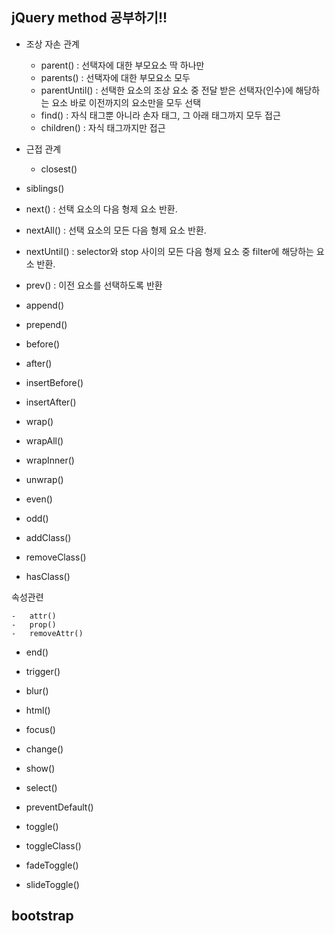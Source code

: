 ## jQuery method 공부하기!!

-   조상 자손 관계

    -   parent() : 선택자에 대한 부모요소 딱 하나만
    -   parents() : 선택자에 대한 부모요소 모두
    -   parentUntil() : 선택한 요소의 조상 요소 중 전달 받은 선택자(인수)에 해당하는 요소 바로 이전까지의 요소만을 모두 선택
    -   find() : 자식 태그뿐 아니라 손자 태그, 그 아래 태그까지 모두 접근
    -   children() : 자식 태그까지만 접근

-   근접 관계

    -   closest()

-   siblings()

-   next() : 선택 요소의 다음 형제 요소 반환.
-   nextAll() : 선택 요소의 모든 다음 형제 요소 반환.
-   nextUntil() : selector와 stop 사이의 모든 다음 형제 요소 중 filter에 해당하는 요소 반환.
-   prev() : 이전 요소를 선택하도록 반환

-   append()
-   prepend()
-   before()
-   after()
-   insertBefore()
-   insertAfter()
-   wrap()
-   wrapAll()
-   wrapInner()
-   unwrap()

-   even()
-   odd()
-   addClass()
-   removeClass()
-   hasClass()

속성관련

    -   attr()
    -   prop()
    -   removeAttr()

-   end()
-   trigger()

-   blur()
-   html()
-   focus()
-   change()
-   show()
-   select()

-   preventDefault()

-   toggle()
-   toggleClass()
-   fadeToggle()
-   slideToggle()

## bootstrap
